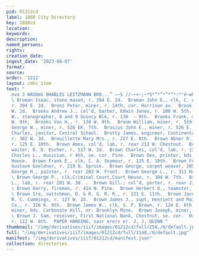 ```yaml
---
pid: 01212cd
label: 1888 City Directory
key: 1888cd
location: 
keywords: 
description: 
named_persons: 
rights: 
creation_date: 
ingest_date: '2023-08-07'
format: 
source: 
order: '1212'
layout: cmhc_item
text: "                                                                      f POTOKEH
  ova 3 WASOmS BHABLES LEITZMANN BRO...” ——S //—~<~;~*S*”*”*”*”*:*‘é~wRBRRIOsSst—CSstS
  \ Broman Isaac, stone mason, r. 394 E. 2d.  Broman John E., clk, C. A. Scott & Co.,
  r. 394 E. 2d.  Bronz Peter, miner, r. 14th, cor. Harrison av.  Brook E. E., 104
  W. 2d.  Brooks Andrew J., col’d, barber, Edwin Jones, r. 100 W. 5th.  Brooks Edward
  W., stenographer, 8 and 9 Quincy Blk, r. 130  - 9th.  Brooks Frank, mining, r. 130
  W. 9th,  Brooks Van H., r. 130 W. 9th.  Broom William, miner, r. 519 E. 8th.  Brosius
  George W., miner, r. 526 EK. 7th.  Brosius John E., miner, r. 526 E. 7th.  Brotherton
  Charles, janitor, Central School.  Brotty James, engineer, Continental Oil Co.,
  r. 382 W. 3d.  Brouillette Mary Mrs., r. 227 E. 8th.  Brown Abner R., carpenter,
  r. 125 E. 10th.  Brown Amos, col’d, lab, r. rear 212 W. Chestnut.  Brown Charles,
  waiter, D. D. Escher, r. 517 W. 2d.  Brown Charles, col’d, lab, r. 136 W. 2d.  Brown
  Charles L., musician, r 4th, se. cor. Pine.  Brown Dex, printer, bds. Milwaukee
  House.  Brown Frank E., clk, C. A. Seymour, r. 125 E. 10th.  Brown Fred. M., driver,
  Gustave Goeldner, r. 219 N. Spruce.  Brown George, carpet weaver, 2054 E. 7th,  Brown
  George H., painter, r. rear 203 W. Front.  Brown George L., r. 311 Harrison av.
  \ Brown George P., clk,Criminal Court,Court Heuse, r. 304 W. 7th.  Brown Gideon
  L., lab, r. rear 201 W. 3d. .  Brown Gill.; col’d, porter, r. rear 212 W. Chestnut.
  \ Brown Harry, fireman, r. 414 N. Pine.  Brown Herbert O., teamster, r. 125 E. 10th.
  \ Brown Ira, switchman, D. & R. G. R. R., r. 221 E. 11th.  Brown Jacob, barkpr,
  R. C. Cummings, r. 127 W. 2d.  Brown James J., supt, Henriett and Maid Cons. Mining
  Co., r. 326 K. 9th.  Brown James W., clk, S. P. Brown, r. 124 E. 6th.  Brown John,
  miner, bds. Carbonate Hill, nr. Brooklyn Mine.  Brown Joseph, miner, r. 427 E. 2d.
  \ Brown J. Sam, receiver, First National Bank, Chestnut, se. cor.  Harrison av,
  r. 112 W. 6th.  PAPER HANGING, zasr erers er. J, J, QUINN "
thumbnail: "/img/derivatives/iiif/images/01212cd/full/250,/0/default.jpg"
full: "/img/derivatives/iiif/images/01212cd/full/1140,/0/default.jpg"
manifest: "/img/derivatives/iiif/01212cd/manifest.json"
collection: directories
---
```


